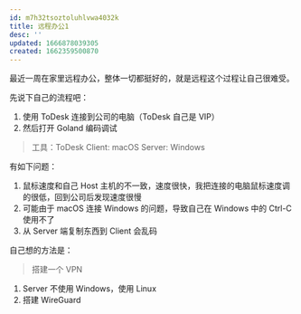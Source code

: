 ```yaml
---
id: m7h32tsoztoluhlvwa4032k
title: 远程办公1
desc: ''
updated: 1666878039305
created: 1662359500870
---
```


最近一周在家里远程办公，整体一切都挺好的，就是远程这个过程让自己很难受。

先说下自己的流程吧：
1. 使用 ToDesk 连接到公司的电脑（ToDesk 自己是 VIP）
2. 然后打开 Goland 编码调试


> 工具：ToDesk
> Client: macOS
> Server: Windows

有如下问题：

1. 鼠标速度和自己 Host 主机的不一致，速度很快，我把连接的电脑鼠标速度调的很低，回到公司后发现速度很慢
2. 可能由于 macOS 连接 Windows 的问题，导致自己在 Windows 中的 Ctrl-C 使用不了
3. 从 Server 端复制东西到 Client 会乱码

自己想的方法是：

> 搭建一个 VPN

1. Server 不使用 Windows，使用 Linux
2. 搭建 WireGuard
